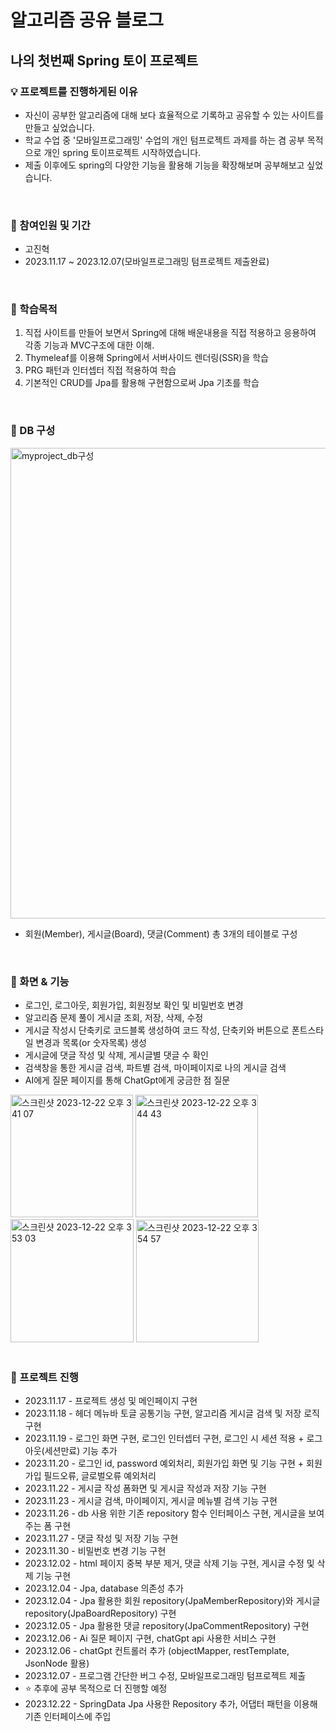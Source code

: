 # 알고리즘 공유 블로그
## 나의 첫번째 Spring 토이 프로젝트


### 💡 프로젝트를 진행하게된 이유
- 자신이 공부한 알고리즘에 대해 보다 효율적으로 기록하고 공유할 수 있는 사이트를 만들고 싶었습니다.
- 학교 수업 중 '모바일프로그래밍' 수업의 개인 텀프로젝트 과제를 하는 겸 공부 목적으로 개인 spring 토이프로젝트 시작하였습니다.
- 제출 이후에도 spring의 다양한 기능을 활용해 기능을 확장해보며 공부해보고 싶었습니다.
<br/>

### 👨 참여인원 및 기간
- 고진혁
- 2023.11.17 ~ 2023.12.07(모바일프로그래밍 텀프로젝트 제출완료)
<br/>

### 📘 학습목적
1. 직접 사이트를 만들어 보면서 Spring에 대해 배운내용을 직접 적용하고 응용하여 각종 기능과 MVC구조에 대한 이해.
2. Thymeleaf를 이용해 Spring에서 서버사이드 렌더링(SSR)을 학습
3. PRG 패턴과 인터셉터 직접 적용하여 학습
4. 기본적인 CRUD를 Jpa를 활용해 구현함으로써 Jpa 기초를 학습
<br/>

### 📁 DB 구성
<img width="753" alt="myproject_db구성" src="https://github.com/KJH0476/My_Project/assets/148829100/cccc53ec-2946-44f2-8c15-a62509fbfc71">
 
- 회원(Member), 게시글(Board), 댓글(Comment) 총 3개의 테이블로 구성
<br/>

### 👀 화면 & 기능
- 로그인, 로그아웃, 회원가입, 회원정보 확인 및 비밀번호 변경
- 알고리즘 문제 풀이 게시글 조회, 저장, 삭제, 수정
- 게시글 작성시 단축키로 코드블록 생성하여 코드 작성, 단축키와 버튼으로 폰트스타일 변경과 목록(or 숫자목록) 생성
- 게시글에 댓글 작성 및 삭제, 게시글별 댓글 수 확인
- 검색창을 통한 게시글 검색, 파트별 검색, 마이페이지로 나의 게시글 검색
- AI에게 질문 페이지를 통해 ChatGpt에게 궁금한 점 질문
<img width="196" alt="스크린샷 2023-12-22 오후 3 41 07" src="https://github.com/KJH0476/My_Project/assets/148829100/de1bedcb-06dd-4ec1-b783-7821451501ad">
<img width="196" alt="스크린샷 2023-12-22 오후 3 44 43" src="https://github.com/KJH0476/My_Project/assets/148829100/c9df8f4c-0786-4ab8-8f25-70c8ec25a3e2">
<img width="197" alt="스크린샷 2023-12-22 오후 3 53 03" src="https://github.com/KJH0476/My_Project/assets/148829100/5f6c37a6-6260-481b-b51c-bb395380cd61">
<img width="196" alt="스크린샷 2023-12-22 오후 3 54 57" src="https://github.com/KJH0476/My_Project/assets/148829100/8d0a6f7d-d158-41ae-ad86-e2da24090ada">
<br/>
<br/>

### 📅 프로젝트 진행
- 2023.11.17 - 프로젝트 생성 및 메인페이지 구현
- 2023.11.18 - 헤더 메뉴바 토글 공통기능 구현, 알고리즘 게시글 검색 및 저장 로직 구현
- 2023.11.19 - 로그인 화면 구현, 로그인 인터셉터 구현, 로그인 시 세션 적용 + 로그아웃(세션만료) 기능 추가
- 2023.11.20 - 로그인 id, password 예외처리, 회원가입 화면 및 기능 구현 + 회원가입 필드오류, 글로벌오류 예외처리
- 2023.11.22 - 게시글 작성 폼화면 및 게시글 작성과 저장 기능 구현
- 2023.11.23 - 게시글 검색, 마이페이지, 게시글 메뉴별 검색 기능 구현
- 2023.11.26 - db 사용 위한 기존 repository 함수 인터페이스 구현, 게시글을 보여주는 폼 구현
- 2023.11.27 - 댓글 작성 및 저장 기능 구현
- 2023.11.30 - 비밀번호 변경 기능 구현
- 2023.12.02 - html 페이지 중복 부분 제거, 댓글 삭제 기능 구현, 게시글 수정 및 삭제 기능 구현
- 2023.12.04 - Jpa, database 의존성 추가
- 2023.12.04 - Jpa 활용한 회원 repository(JpaMemberRepository)와 게시글 repository(JpaBoardRepository) 구현
- 2023.12.05 - Jpa 활용한 댓글 repository(JpaCommentRepository) 구현
- 2023.12.06 - Ai 질문 페이지 구현, chatGpt api 사용한 서비스 구현
- 2023.12.06 - chatGpt 컨트롤러 추가 (objectMapper, restTemplate, JsonNode 활용)
- 2023.12.07 - 프로그램 간단한 버그 수정, 모바일프로그래밍 텀프로젝트 제출
- ⭐ 추후에 공부 목적으로 더 진행할 예정
- 2023.12.22 - SpringData Jpa 사용한 Repository 추가, 어댑터 패턴을 이용해 기존 인터페이스에 주입
